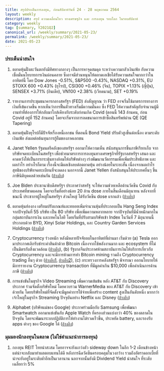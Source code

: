```yaml
---
title: สรุปประเด็นการลงทุน, ก่อนสัปดาห์วันที่ 24 - 28 พฤษภาคม 2564
layout: weekly
description: สรุป ความเคลื่อนไหว ทางเศรษฐกิจ และ การลงทุน รอบโลก ในรอบสัปดาห์
category: weekly
tag: [summary, Y2021Q2]
canonical_url: /weekly/summary/2021-05-23/
permalink: /weekly/summary/2021-05-23/
date: 2021-05-23
---
```


### ประเด็นน่าสนใจ

1. ตลาดหุ้นฝั่งตะวันตกยังมีทิศทางกลางๆ เป็นการหาจุดสมดุล ระหว่างความกลัวเงินเฟ้อ กับความเชื่อมั่นนโยบายการเงินผ่อนคลาย ซึ่งอาจมีส่วนหนุนให้ตลาดเอเชียได้รับความสนใจมากกว่าในอาทิตย์นี้ โดย Dow Jones -0.51%, S&P500 -0.43%, NASDAQ +0.31%, EU STOXX 600 +0.43% (ยุโรป), CSI300 +0.46% (จีน), TOPIX +1.13% (ญี่ปุ่น), SENSEX +3.71% (อินเดีย), VN100 +2.38% (เวียดนาม), SET +0.19%

2. รายงานการประชุมธนาคารกลางสหรัฐฯ (FED) ส่งสัญญาณ ว่า FED อาจเริ่มใช้มาตรการทางการเงินที่เข้มงวดขึ้น หากเห็นว่าการฟื้นตัวทางเริ่มมีความมั่นคง ซึ่ง FED ให้ความสำคัญกับจำนวนผู้มีงานทำที่ต้องการให้กลับมาใกล้เคียงกับระดับก่อนเกิด Covid (ตอนนี้ 143 ล้านคน, ก่อน Covid อยู่ที่ 152 ล้านคน) โดยจะเริ่มจากการลดขนาดการเข้าซื้อสินทรัพย์ผ่าน QE (QE Tapering)

3. ตลาดหุ้นฝั่งยุโรปก็มีปัจจัยเรื่องหนี้เอกชน ที่ตอนนี้ Bond Yield ปรับตัวสูงขึ้นต่อเนื่อง ตามระดับเงินเฟ้อ ส่งผลต่อต้นทุนการกู้ยืมของภาคเอกชน

4. Janet Yellen รัฐมนตรีคลังของสหรัฐฯ ออกมาให้ความเห็น สนับสนุนการขึ้นภาษีเรียกเก็บ จากบริษัทจดทะเบียนในสหรัฐฯ เพื่อช่วยมาตรการการลงทุนทางเศรษฐกิจที่รัฐบาลสหรัฐฯ เสนอ และคาดหวังให้เป็นการกระตุ้นทางอ้อมให้บริษัทต่างๆ เร่งพัฒนานวัตกรรมเพื่อเพิ่มประสิทธิภาพ และผลกำไร อย่างไรก็ตาม เรื่องนี้จะมีผลเชิงลบต่อตลาดหุ้น อย่างน้อยในระยะสั้น เนื่องจากผลกำไรสุทธิของบริษัทจดทะเบียนที่จะลดลง นอกจากนี้ Janet Yellen ยังสนับสนุนให้ประเทศอื่นๆ ขึ้นภาษีนิติบุคคลด้วยเช่นกัน ([อ้างอิง](https://www.usnews.com/news/economy/articles/2021-05-18/treasury-secretary-janet-yellen-tells-business-higher-taxes-are-needed))

5. Joe Biden ประธานาธิบดีสหรัฐฯ ประกาศว่าสหรัฐ จะให้ความช่วยเหลือด้านวัคซีน Covid กับประเทศที่ขาดแคลน โดยจะเริ่มที่อย่างน้อย 20 ล้าน dose ภายในสิ้นเดือนมิถุนายน หลังจากที่ขณะนี้ ประชากรผู้ใหญ่ในสหรัฐฯ ส่วนใหญ่ ได้รับวัคซีน dose แรกแล้ว ([อ้างอิง](https://www.pri.org/stories/2021-05-17/amid-growing-pressure-biden-announces-plans-distribute-more-covid-19-vaccines))

6. ตลาดหุ้นฮ่องกง เตรียมปรับเกณฑ์และทยอยเพิ่มจำนวนหุ้นที่ประกอบเป็น Hang Seng Index จากปัจจุบันที่ 55 บริษัท เป็น 80 บริษัท เพื่อเพิ่มความหลากหลาย จากปัจจุบันที่มีน้ำหนักมากในกลุ่มสถาบันการเงิน และเทคโนโลยี โดยเริ่มที่ปรับสามบริษัทเข้า Index ในวันที่ 7 มิถุนายนนี้ ประกอบด้วย BYD, Xinyi Solar Holdings, และ Country Garden Services Holdings ([อ้างอิง](https://www.scmp.com/business/companies/article/3134412/buffett-backed-byd-xinyi-solar-cogard-unit-join-hong-kong-stock))

7. Cryptocurrency ร่วงหนัก หลังมีหลายปัจจัยลบในอาทิตย์ที่ผ่านมา เริ่มด้วย (a) Tesla ออกมาประกาศเลิกรับชำระค่าสินค้าด้วย Bitcoin เนื่องจากใช้พลังงานมาก และ ecosystem ที่ไม่เป็นมิตรกับสิ่งแวดล้อม ([อ้างอิง](https://www.bbc.com/news/business-57096305)), (b) รัฐบาลจีนประกาศห้ามสถาบันการเงินให้บริการเกี่ยวกับ Cryptocurrency และจะมีการห้ามการทำ Bitcoin mining รวมถึง Cryptocurrency trading อื่นๆ ด้วย ([อ้างอิง1](https://www.reuters.com/technology/chinese-financial-payment-bodies-barred-cryptocurrency-business-2021-05-18/), [อ้างอิง2](https://www.aljazeera.com/economy/2021/5/21/bitcoin-ends-week-in-freefall-as-china-warns-of-crypto-crackdown)), (c) กระทรวงการคลังสหรัฐฯ พิจารณา ออกนโยบายให้มีการรายงาน Cryptocurrency transaction ที่มีมูลค่าเกิน $10,000 เพื่อดำเนินการด้านภาษี ([อ้างอิง](https://www.cnbc.com/2021/05/20/us-treasury-calls-for-stricter-cryptocurrency-compliance-with-irs.html))


8. การแข่งขันในธุรกิจ Video Streaming เพิ่มความเข้มข้น หลัง AT&T กับ Discovery ประกาศ ร่วมจัดตั้งบริษัทใหม่ โดยควบรวม WarnerMedia ของ AT&T กับ Discovery เข้าด้วยกัน โดยบริษัทใหม่ที่จัดตั้งจะมีมูลค่าการใช้จ่ายเพื่อสร้าง content สูงเป็นอันดับหนึ่ง มากกว่าเจ้าใหญ่ในธุรกิจ Streaming ปัจจุบันอย่าง Netflix และ Disney ([อ้างอิง](https://www.cnbc.com/2021/05/17/att-to-combine-warnermedia-and-discovery-assets-to-create-a-new-standalone-company.html))

9. Alphabet (บริษัทแม่ของ Google) ประกาศร่วมมือกับ Samsung เพื่อพัฒนา Smartwatch ออกมาแข่งขันกับ Apple Watch ที่ครองส่วนแบ่งกว่า 40% ของตลาดในปัจจุบัน โดยจะพัฒนาระบบปฏิบัติการให้ทำงานได้รวดเร็วขึ้น, ประหยัด battery, และรองรับ apps ต่างๆ ของ Google ได้ ([อ้างอิง](https://www.businessinsider.com/google-io-samsung-take-on-apple-watch-wear-os-update-2021-5))



### มุมมองนักลงทุนในตลาด (ไม่ใช่คำแนะนำการลงทุน)

1. กองทุน REIT ไทยน่าสะสม โดยอาจจะยังแกว่งตัว sideway down ในอีก 1-2 เดือนข้างหน้า แต่น่าจะกลับมาทำผลตอบแทนได้ดี หลังการฉีดวัคซีนครอบคลุมในวงกว้าง รวมถึงอัตราดอกเบี้ยที่น่าจะยังอยู่ในระดับต่ำอีกเป็นเวลานาน นอกจากนั้นยังมี Dividend Yield น่าสนใจ ที่ระดับเฉลี่ยกว่า 5%
